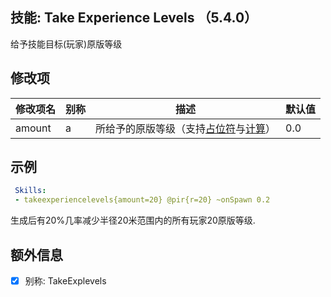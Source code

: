 技能: Take Experience Levels （5.4.0）
--------------------------

给予技能目标(玩家)原版等级  

修改项
----------

| 修改项名 | 别称    | 描述                                                                                                    | 默认值 |
|-----------|------------|----------------------------------------------------------------------------------------------------------------|---------------|
| amount | a | 所给予的原版等级（支持[占位符](技能/占位符)与[计算](技能/计算)） | 0.0 |

示例
--------

```yaml
 Skills:
 - takeexperiencelevels{amount=20} @pir{r=20} ~onSpawn 0.2
```
生成后有20%几率减少半径20米范围内的所有玩家20原版等级.

额外信息
---

- [x] 别称: TakeExplevels